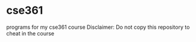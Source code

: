 # cse361
programs for my cse361 course
Disclaimer: Do not copy this repository to cheat in the course
